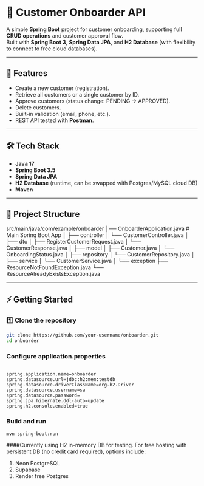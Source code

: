 # 🚀 Customer Onboarder API

A simple **Spring Boot** project for customer onboarding, supporting full **CRUD operations** and customer approval flow.  
Built with **Spring Boot 3**, **Spring Data JPA**, and **H2 Database** (with flexibility to connect to free cloud databases).  

---

## 📌 Features

- Create a new customer (registration).
- Retrieve all customers or a single customer by ID.
- Approve customers (status change: PENDING → APPROVED).
- Delete customers.
- Built-in validation (email, phone, etc.).
- REST API tested with **Postman**.

---

## 🛠️ Tech Stack

- **Java 17**
- **Spring Boot 3.5**
- **Spring Data JPA**
- **H2 Database** (runtime, can be swapped with Postgres/MySQL cloud DB)
- **Maven**

---

## 📂 Project Structure

src/main/java/com/example/onboarder
│── OnboarderApplication.java # Main Spring Boot App
│
├── controller
│ └── CustomerController.java
│
├── dto
│ ├── RegisterCustomerRequest.java
│ └── CustomerResponse.java
│
├── model
│ ├── Customer.java
│ └── OnboardingStatus.java
│
├── repository
│ └── CustomerRepository.java
│
├── service
│ └── CustomerService.java
│
└── exception
├── ResourceNotFoundException.java
└── ResourceAlreadyExistsException.java




---

## ⚡ Getting Started

### 1️⃣ Clone the repository
```bash
git clone https://github.com/your-username/onboarder.git
cd onboarder
```
### Configure application.properties
```src/main/resources/application.properties

spring.application.name=onboarder
spring.datasource.url=jdbc:h2:mem:testdb
spring.datasource.driverClassName=org.h2.Driver
spring.datasource.username=sa
spring.datasource.password=
spring.jpa.hibernate.ddl-auto=update
spring.h2.console.enabled=true
```

### Build and run 
```
mvn spring-boot:run
```

####Currently using H2 in-memory DB for testing. For free hosting with persistent DB (no credit card required), options include:
1. Neon PostgreSQL
2. Supabase
3. Render free Postgres

